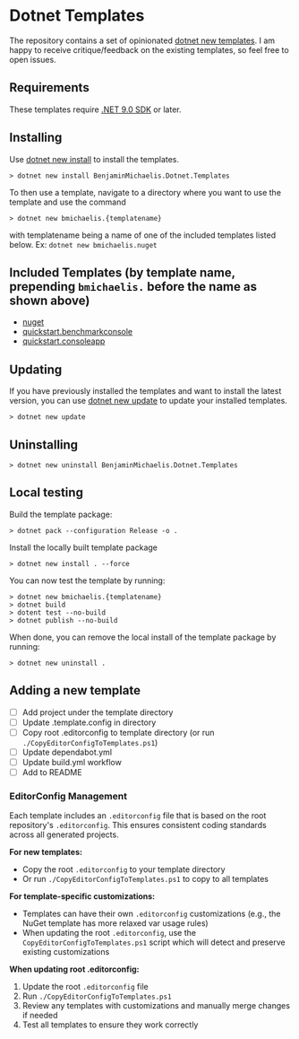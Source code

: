 # Dotnet Templates

The repository contains a set of opinionated [dotnet new templates](https://learn.microsoft.com/dotnet/core/tools/custom-templates). I am happy to receive critique/feedback on the existing templates, so feel free to open issues.

## Requirements

These templates require [.NET 9.0 SDK](https://dotnet.microsoft.com/download/dotnet/9.0) or later.

## Installing

Use [dotnet new install](https://learn.microsoft.com/dotnet/core/tools/dotnet-new-install) to install the templates.

```cli
> dotnet new install BenjaminMichaelis.Dotnet.Templates
```

To then use a template, navigate to a directory where you want to use the template and use the command

```cli
> dotnet new bmichaelis.{templatename}
```

with templatename being a name of one of the included templates listed below. Ex: `dotnet new bmichaelis.nuget`

## Included Templates (by template name, prepending `bmichaelis.` before the name as shown above)

- [nuget](./templates/Library/NuGet/README.md)
- [quickstart.benchmarkconsole](./templates/Quickstart/BenchmarkApp/README.md)
- [quickstart.consoleapp](./templates/Quickstart/ConsoleApp/README.md)

## Updating

If you have previously installed the templates and want to install the latest version, you can use [dotnet new update](https://learn.microsoft.com/dotnet/core/tools/dotnet-new-update) to update your installed templates.

```cli
> dotnet new update
```

## Uninstalling

```cli
> dotnet new uninstall BenjaminMichaelis.Dotnet.Templates
```

## Local testing

Build the template package:

```cli
> dotnet pack --configuration Release -o .
```

Install the locally built template package

```cli
> dotnet new install . --force
```

You can now test the template by running:

```cli
> dotnet new bmichaelis.{templatename}
> dotnet build
> dotent test --no-build
> dotnet publish --no-build
```

When done, you can remove the local install of the template package by running:

```cli
> dotnet new uninstall .
```

## Adding a new template

- [ ] Add project under the template directory
- [ ] Update .template.config in directory
- [ ] Copy root .editorconfig to template directory (or run `./CopyEditorConfigToTemplates.ps1`)
- [ ] Update dependabot.yml
- [ ] Update build.yml workflow
- [ ] Add to README

### EditorConfig Management

Each template includes an `.editorconfig` file that is based on the root repository's `.editorconfig`. This ensures consistent coding standards across all generated projects.

**For new templates:**
- Copy the root `.editorconfig` to your template directory
- Or run `./CopyEditorConfigToTemplates.ps1` to copy to all templates

**For template-specific customizations:**
- Templates can have their own `.editorconfig` customizations (e.g., the NuGet template has more relaxed var usage rules)
- When updating the root `.editorconfig`, use the `CopyEditorConfigToTemplates.ps1` script which will detect and preserve existing customizations

**When updating root .editorconfig:**
1. Update the root `.editorconfig` file
2. Run `./CopyEditorConfigToTemplates.ps1` 
3. Review any templates with customizations and manually merge changes if needed
4. Test all templates to ensure they work correctly
